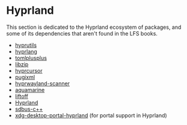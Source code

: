 # Hyprland

This section is dedicated to the Hyprland ecosystem of packages, and some of
its dependencies that aren't found in the LFS books.

- [hyprutils](./1-hyprutils.md)
- [hyprlang](./2-hyprlang.md)
- [tomlplusplus](./3-tomlplusplus.md)
- [libzip](4-libzip.md)
- [hyprcursor](./5-hyprcursor.md)
- [pugixml](./6-pugixml.md)
- [hyprwayland-scanner](./7-hyprwayland-scanner.md)
- [aquamarine](./8-aquamarine.md)
- [liftoff](./9-libliftoff.md)
- [Hyprland](./10-hyprland.md)
- [sdbus-c++](./11-sdbus-cpp.md)
- [xdg-desktop-portal-hyprland](./12-xdg-desktop-portal-hyprland.md) (for portal support in Hyprland)
